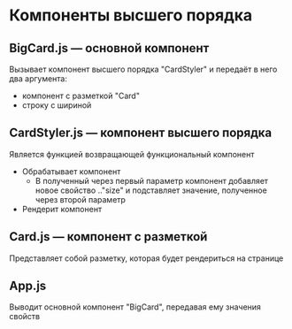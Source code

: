 # Компоненты высшего порядка

## BigCard.js — основной компонент
Вызывает компонент высшего порядка "CardStyler" и передаёт в него два аргумента:
- компонент с разметкой "Card"
- строку с шириной

## CardStyler.js — компонент высшего порядка
Является функцией возвращающей функциональный компонент
- Обрабатывает компонент
  - В полученный через первый параметр компонент добавляет новое свойство
  .."size" и подставляет значение, полученное через второй параметр
- Рендерит компонент

## Card.js — компонент с разметкой
Представляет собой разметку, которая будет рендериться на странице

## App.js
Выводит основной компонент "BigCard", передавая ему значения свойств